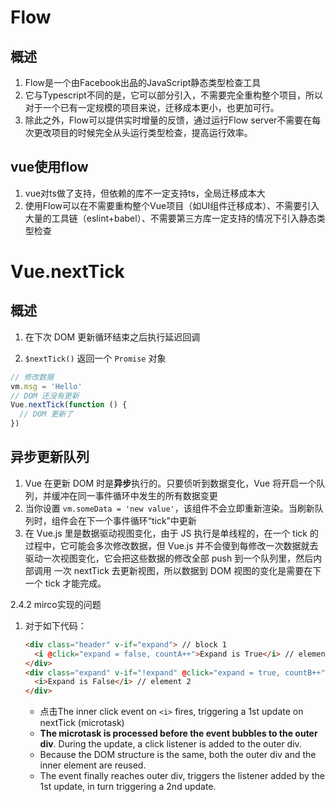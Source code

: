 

# Flow

## 概述

1. Flow是一个由Facebook出品的JavaScript静态类型检查工具
2. 它与Typescript不同的是，它可以部分引入，不需要完全重构整个项目，所以对于一个已有一定规模的项目来说，迁移成本更小，也更加可行。
3. 除此之外，Flow可以提供实时增量的反馈，通过运行Flow server不需要在每次更改项目的时候完全从头运行类型检查，提高运行效率。

## vue使用flow

1. vue对ts做了支持，但依赖的库不一定支持ts，全局迁移成本大
2. 使用Flow可以在不需要重构整个Vue项目（如UI组件迁移成本）、不需要引入大量的工具链（eslint+babel）、不需要第三方库一定支持的情况下引入静态类型检查

# Vue.nextTick

## 概述

1. 在下次 DOM 更新循环结束之后执行延迟回调

2.  `$nextTick()` 返回一个 `Promise` 对象

   ```javascript
   // 修改数据
   vm.msg = 'Hello'
   // DOM 还没有更新
   Vue.nextTick(function () {
     // DOM 更新了
   })
   ```

   

## 异步更新队列

1. Vue 在更新 DOM 时是**异步**执行的。只要侦听到数据变化，Vue 将开启一个队列，并缓冲在同一事件循环中发生的所有数据变更
2. 当你设置 `vm.someData = 'new value'`，该组件不会立即重新渲染。当刷新队列时，组件会在下一个事件循环“tick”中更新
3. 在 Vue.js 里是数据驱动视图变化，由于 JS 执行是单线程的，在一个 tick 的过程中，它可能会多次修改数据，但 Vue.js 并不会傻到每修改一次数据就去驱动一次视图变化，它会把这些数据的修改全部 push 到一个队列里，然后内部调用 一次 nextTick 去更新视图，所以数据到 DOM 视图的变化是需要在下一个 tick 才能完成。

2.4.2 mirco实现的问题

1. 对于如下代码：

   ```html
   <div class="header" v-if="expand"> // block 1
     <i @click="expand = false, countA++">Expand is True</i> // element 1
   </div>
   <div class="expand" v-if="!expand" @click="expand = true, countB++"> // block 2
     <i>Expand is False</i> // element 2
   </div>
   ```

   - 点击The inner click event on `<i>` fires, triggering a 1st update on nextTick (microtask)
   - **The microtask is processed before the event bubbles to the outer div**. During the update, a click listener is added to the outer div.
   - Because the DOM structure is the same, both the outer div and the inner element are reused.
   - The event finally reaches outer div, triggers the listener added by the 1st update, in turn triggering a 2nd update.



